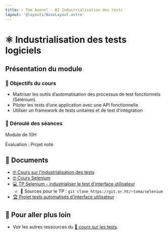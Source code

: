 ```yaml
---
title: ⚛️ Tom Avenel - B3 Industrialisation des tests
layout: '@layouts/BaseLayout.astro'
---
```


# ⚛️ Industrialisation des tests logiciels

## Présentation du module

### 🎯 Objectifs du cours

- Maitriser les outils d’automatisation des processus de test fonctionnels (Sélénium). 
- Piloter les tests d’une application avec une API fonctionnelle.
- Utiliser un framework de tests unitaires et de test d'intégration

### 📅 Déroulé des séances

Module de 10H

Évaluation : Projet noté

## 📑 Documents

- [🤓 Cours sur l'industrialisation des tests](/cours/tests/cours-indus)
- [🤓 Cours Selenium](/cours/tests/selenium-cours)
- [💻 TP Selenium - industrialiser le test d’interface utilisateur](/cours/tests/selenium-tp)
  -   Sources pour le TP : `git clone https://git.sr.ht/~toma/selenium`
- [🏆 Projet tests automatisés d'interface utilisateur](/cours/tests/selenium-projet)

## 🚀 Pour aller plus loin

- Voir les autres ressources du [🧪 cours sur les tests](/cours/tests).
